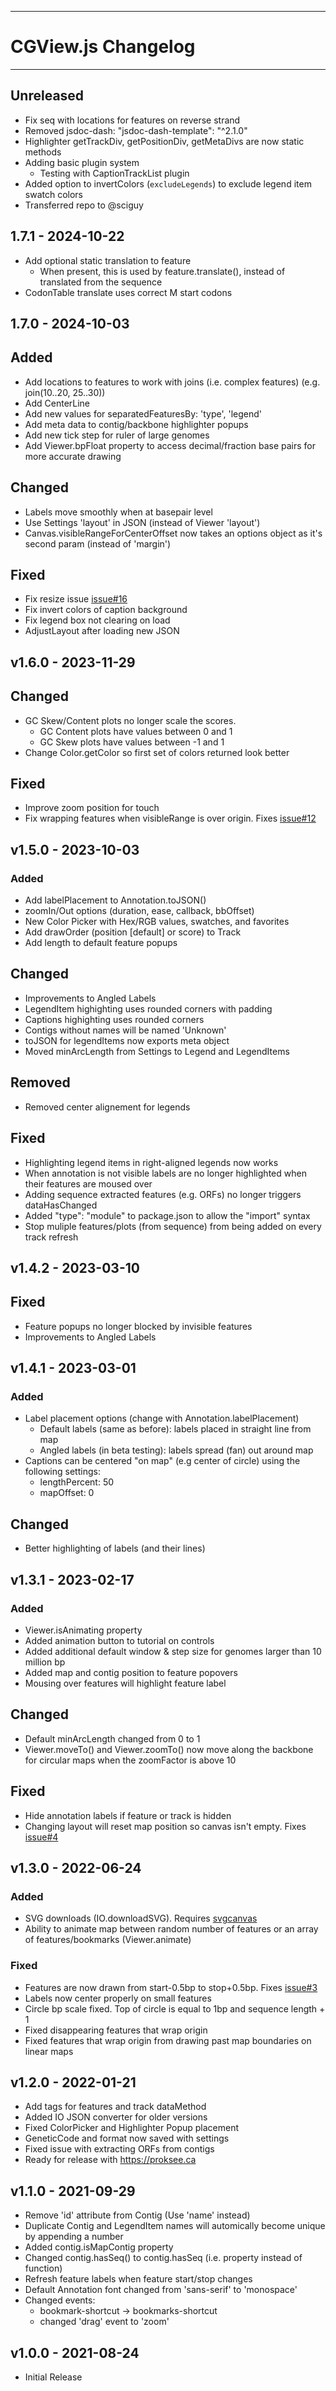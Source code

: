 --------------------------------------------------------------------------------
# CGView.js Changelog
--------------------------------------------------------------------------------


## Unreleased
- Fix seq with locations for features on reverse strand
- Removed jsdoc-dash: "jsdoc-dash-template": "^2.1.0"
- Highlighter getTrackDiv, getPositionDiv, getMetaDivs are now static methods
- Adding basic plugin system
  - Testing with CaptionTrackList plugin
- Added option to invertColors (`excludeLegends`) to exclude legend item swatch colors
- Transferred repo to @sciguy


## 1.7.1 - 2024-10-22
- Add optional static translation to feature
  - When present, this is used by feature.translate(), instead of translated from the sequence
- CodonTable translate uses correct M start codons


## 1.7.0 - 2024-10-03
## Added
- Add locations to features to work with joins (i.e. complex features) (e.g. join(10..20, 25..30))
- Add CenterLine
- Add new values for separatedFeaturesBy: 'type', 'legend'
- Add meta data to contig/backbone highlighter popups
- Add new tick step for ruler of large genomes
- Add Viewer.bpFloat property to access decimal/fraction base pairs for more accurate drawing
## Changed
- Labels move smoothly when at basepair level
- Use Settings 'layout' in JSON (instead of Viewer 'layout')
- Canvas.visibleRangeForCenterOffset now takes an options object as it's second param (instead of 'margin')
## Fixed
- Fix resize issue [issue#16](https://github.com/stothard-group/cgview-js/issues/16)
- Fix invert colors of caption background
- Fix legend box not clearing on load
- AdjustLayout after loading new JSON


## v1.6.0 - 2023-11-29
## Changed
- GC Skew/Content plots no longer scale the scores.
  - GC Content plots have values between 0 and 1
  - GC Skew plots have values between -1 and 1
- Change Color.getColor so first set of colors returned look better
## Fixed
- Improve zoom position for touch
- Fix wrapping features when visibleRange is over origin. Fixes [issue#12](https://github.com/stothard-group/cgview-js/issues/12)


## v1.5.0 - 2023-10-03
### Added
- Add labelPlacement to Annotation.toJSON()
- zoomIn/Out options (duration, ease, callback, bbOffset)
- New Color Picker with Hex/RGB values, swatches, and favorites
- Add drawOrder (position [default] or score) to Track
- Add length to default feature popups
## Changed
- Improvements to Angled Labels
- LegendItem highighting uses rounded corners with padding
- Captions highighting uses rounded corners
- Contigs without names will be named 'Unknown'
- toJSON for legendItems now exports meta object
- Moved minArcLength from Settings to Legend and LegendItems
## Removed
- Removed center alignement for legends
## Fixed
- Highlighting legend items in right-aligned legends now works
- When annotation is not visible labels are no longer highlighted when their features are moused over 
- Adding sequence extracted features (e.g. ORFs) no longer triggers dataHasChanged
- Added "type": "module" to package.json to allow the "import" syntax
- Stop muliple features/plots (from sequence) from being added on every track refresh

## v1.4.2 - 2023-03-10
## Fixed
- Feature popups no longer blocked by invisible features
- Improvements to Angled Labels

## v1.4.1 - 2023-03-01
### Added
- Label placement options (change with Annotation.labelPlacement)
  - Default labels (same as before): labels placed in straight line from map
  - Angled labels (in beta testing): labels spread (fan) out around map
- Captions can be centered "on map" (e.g center of circle) using the following settings:
  - lengthPercent: 50
  - mapOffset: 0

## Changed
- Better highlighting of labels (and their lines)

## v1.3.1 - 2023-02-17
### Added
- Viewer.isAnimating property
- Added animation button to tutorial on controls
- Added additional default window & step size for genomes larger than 10 million bp
- Added map and contig position to feature popovers
- Mousing over features will highlight feature label

## Changed
- Default minArcLength changed from 0 to 1
- Viewer.moveTo() and Viewer.zoomTo() now move along the backbone for circular maps when the zoomFactor is above 10

## Fixed
- Hide annotation labels if feature or track is hidden
- Changing layout will reset map position so canvas isn't empty. Fixes [issue#4](https://github.com/stothard-group/cgview-js/issues/4)

## v1.3.0 - 2022-06-24
### Added
- SVG downloads (IO.downloadSVG). Requires [svgcanvas](https://github.com/zenozeng/svgcanvas)
- Ability to animate map between random number of features or an array of features/bookmarks (Viewer.animate)

### Fixed
- Features are now drawn from start-0.5bp to stop+0.5bp. Fixes [issue#3](https://github.com/stothard-group/cgview-js/issues/3)
- Labels now center properly on small features
- Circle bp scale fixed. Top of circle is equal to 1bp and sequence length + 1
- Fixed disappearing features that wrap origin
- Fixed features that wrap origin from drawing past map boundaries on linear maps

## v1.2.0 - 2022-01-21
- Add tags for features and track dataMethod
- Added IO JSON converter for older versions
- Fixed ColorPicker and Highlighter Popup placement
- GeneticCode and format now saved with settings
- Fixed issue with extracting ORFs from contigs
- Ready for release with https://proksee.ca

## v1.1.0 - 2021-09-29
- Remove 'id' attribute from Contig (Use 'name' instead)
- Duplicate Contig and LegendItem names will automically become unique by appending a number
- Added contig.isMapContig property
- Changed contig.hasSeq() to contig.hasSeq (i.e. property instead of function)
- Refresh feature labels when feature start/stop changes
- Default Annotation font changed from 'sans-serif' to 'monospace'
- Changed events:
  - bookmark-shortcut -> bookmarks-shortcut
  - changed 'drag' event to 'zoom'

## v1.0.0 - 2021-08-24
- Initial Release
